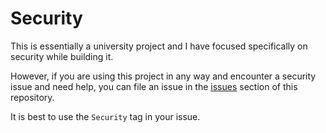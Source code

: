 # Security

This is essentially a university project and I have focused specifically on security while building it.

However, if you are using this project in any way and encounter a security issue and need help, you can file an issue in the [issues](https://github.com/AryaFardmanesh/TakShop/issues) section of this repository.

It is best to use the `Security` tag in your issue.
